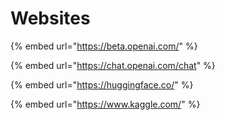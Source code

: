 # Websites

{% embed url="https://beta.openai.com/" %}

{% embed url="https://chat.openai.com/chat" %}

{% embed url="https://huggingface.co/" %}

{% embed url="https://www.kaggle.com/" %}

